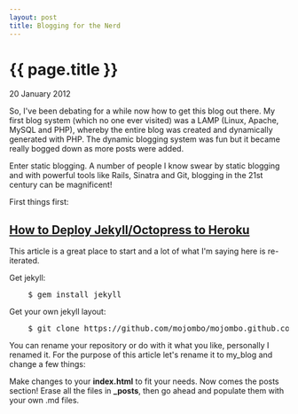 ```yaml
---
layout: post
title: Blogging for the Nerd
---
```


{{ page.title }}
================


 <p class='meta'>20 January 2012</p>

So, I've been debating for a while now how to get this blog out there. My first blog system (which no one ever visited) was a LAMP (Linux, Apache, MySQL and PHP), whereby the entire blog was created and dynamically generated with PHP. The dynamic blogging system was fun but it became really bogged down as more posts were added. 

Enter static blogging. A number of people I know swear by static blogging and with powerful tools like Rails, Sinatra and Git, blogging in the 21st century can be magnificent!

First things first:
<h2><a href='http://joshuawood.net/how-to-deploy-jekyll-slash-octopress-to-heroku/'>How to Deploy Jekyll/Octopress to Heroku</a></h2>This article is a great place to start and a lot of what I'm saying here is re-iterated.

Get jekyll:
<pre>
	$ gem install jekyll
</pre>

Get your own jekyll layout:
<pre>
	$ git clone https://github.com/mojombo/mojombo.github.com.git 
</pre>

You can rename your repository or do with it what you like, personally I renamed it. For the purpose of this article let's rename it to my_blog and change a few things:

Make changes to your <b>index.html</b> to fit your needs. Now comes the posts section! Erase all the files in <b>_posts</b>, then go ahead and populate them with your own .md files.
